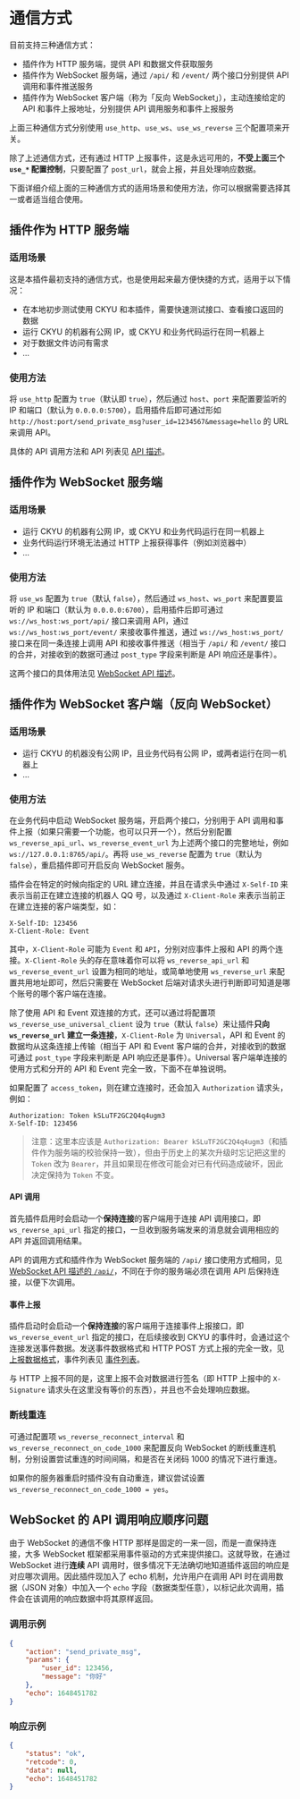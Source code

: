 # 通信方式

目前支持三种通信方式：

- 插件作为 HTTP 服务端，提供 API 和数据文件获取服务
- 插件作为 WebSocket 服务端，通过 `/api/` 和 `/event/` 两个接口分别提供 API 调用和事件推送服务
- 插件作为 WebSocket 客户端（称为「反向 WebSocket」），主动连接给定的 API 和事件上报地址，分别提供 API 调用服务和事件上报服务

上面三种通信方式分别使用 `use_http`、`use_ws`、`use_ws_reverse` 三个配置项来开关。

除了上述通信方式，还有通过 HTTP 上报事件，这是永远可用的，**不受上面三个 `use_*` 配置控制**，只要配置了 `post_url`，就会上报，并且处理响应数据。

下面详细介绍上面的三种通信方式的适用场景和使用方法，你可以根据需要选择其一或者适当组合使用。

## 插件作为 HTTP 服务端

### 适用场景

这是本插件最初支持的通信方式，也是使用起来最方便快捷的方式，适用于以下情况：

- 在本地初步测试使用 CKYU 和本插件，需要快速测试接口、查看接口返回的数据
- 运行 CKYU 的机器有公网 IP，或 CKYU 和业务代码运行在同一机器上
- 对于数据文件访问有需求
- ...

### 使用方法

将 `use_http` 配置为 `true`（默认即 `true`），然后通过 `host`、`port` 来配置要监听的 IP 和端口（默认为 `0.0.0.0:5700`），启用插件后即可通过形如 `http://host:port/send_private_msg?user_id=1234567&message=hello` 的 URL 来调用 API。

具体的 API 调用方法和 API 列表见 [API 描述](API)。

## 插件作为 WebSocket 服务端

### 适用场景

- 运行 CKYU 的机器有公网 IP，或 CKYU 和业务代码运行在同一机器上
- 业务代码运行环境无法通过 HTTP 上报获得事件（例如浏览器中）
- ...

### 使用方法

将 `use_ws` 配置为 `true`（默认 `false`），然后通过 `ws_host`、`ws_port` 来配置要监听的 IP 和端口（默认为 `0.0.0.0:6700`），启用插件后即可通过 `ws://ws_host:ws_port/api/` 接口来调用 API，通过 `ws://ws_host:ws_port/event/` 来接收事件推送，通过 `ws://ws_host:ws_port/` 接口来在同一条连接上调用 API 和接收事件推送（相当于 `/api/` 和 `/event/` 接口的合并，对接收到的数据可通过 `post_type` 字段来判断是 API 响应还是事件）。

这两个接口的具体用法见 [WebSocket API 描述](WebSocketAPI)。

## 插件作为 WebSocket 客户端（反向 WebSocket）

### 适用场景

- 运行 CKYU 的机器没有公网 IP，且业务代码有公网 IP，或两者运行在同一机器上
- ...

### 使用方法

在业务代码中启动 WebSocket 服务端，开启两个接口，分别用于 API 调用和事件上报（如果只需要一个功能，也可以只开一个），然后分别配置 `ws_reverse_api_url`、`ws_reverse_event_url` 为上述两个接口的完整地址，例如 `ws://127.0.0.1:8765/api/`。再将 `use_ws_reverse` 配置为 `true`（默认为 `false`），重启插件即可开启反向 WebSocket 服务。

插件会在特定的时候向指定的 URL 建立连接，并且在请求头中通过 `X-Self-ID` 来表示当前正在建立连接的机器人 QQ 号，以及通过 `X-Client-Role` 来表示当前正在建立连接的客户端类型，如：

```http
X-Self-ID: 123456
X-Client-Role: Event
```

其中，`X-Client-Role` 可能为 `Event` 和 `API`，分别对应事件上报和 API 的两个连接。`X-Client-Role` 头的存在意味着你可以将 `ws_reverse_api_url` 和 `ws_reverse_event_url` 设置为相同的地址，或简单地使用 `ws_reverse_url` 来配置共用地址即可，然后只需要在 WebSocket 后端对请求头进行判断即可知道是哪个账号的哪个客户端在连接。

除了使用 API 和 Event 双连接的方式，还可以通过将配置项 `ws_reverse_use_universal_client` 设为 `true`（默认 `false`）来让插件**只向 `ws_reverse_url` 建立一条连接**，`X-Client-Role` 为 `Universal`，API 和 Event 的数据均从这条连接上传输（相当于 API 和 Event 客户端的合并，对接收到的数据可通过 `post_type` 字段来判断是 API 响应还是事件）。Universal 客户端单连接的使用方式和分开的 API 和 Event 完全一致，下面不在单独说明。

如果配置了 `access_token`，则在建立连接时，还会加入 `Authorization` 请求头，例如：

```http
Authorization: Token kSLuTF2GC2Q4q4ugm3
X-Self-ID: 123456
```

> 注意：这里本应该是 `Authorization: Bearer kSLuTF2GC2Q4q4ugm3`（和插件作为服务端的校验保持一致），但由于历史上的某次升级时忘记把这里的 `Token` 改为 `Bearer`，并且如果现在修改可能会对已有代码造成破坏，因此决定保持为 `Token` 不变。

#### API 调用

首先插件启用时会启动一个**保持连接**的客户端用于连接 API 调用接口，即 `ws_reverse_api_url` 指定的接口，一旦收到服务端发来的消息就会调用相应的 API 并返回调用结果。

API 的调用方式和插件作为 WebSocket 服务端的 `/api/` 接口使用方式相同，见 [WebSocket API 描述的 `/api/`](WebSocketAPI#api)，不同在于你的服务端必须在调用 API 后保持连接，以便下次调用。

#### 事件上报

插件启动时会启动一个**保持连接**的客户端用于连接事件上报接口，即 `ws_reverse_event_url` 指定的接口，在后续接收到 CKYU 的事件时，会通过这个连接发送事件数据。发送事件数据格式和 HTTP POST 方式上报的完全一致，见 [上报数据格式](Post#上报数据格式)，事件列表见 [事件列表](Post#事件列表)。

与 HTTP 上报不同的是，这里上报不会对数据进行签名（即 HTTP 上报中的 `X-Signature` 请求头在这里没有等价的东西），并且也不会处理响应数据。

### 断线重连

可通过配置项 `ws_reverse_reconnect_interval` 和 `ws_reverse_reconnect_on_code_1000` 来配置反向 WebSocket 的断线重连机制，分别设置尝试重连的时间间隔，和是否在关闭码 1000 的情况下进行重连。

如果你的服务器重启时插件没有自动重连，建议尝试设置 `ws_reverse_reconnect_on_code_1000 = yes`。

## WebSocket 的 API 调用响应顺序问题

由于 WebSocket 的通信不像 HTTP 那样是固定的一来一回，而是一直保持连接，大多 WebSocket 框架都采用事件驱动的方式来提供接口。这就导致，在通过 WebSocket 进行**连续** API 调用时，很多情况下无法确切地知道插件返回的响应是对应哪次调用。因此插件现加入了 echo 机制，允许用户在调用 API 时在调用数据（JSON 对象）中加入一个 `echo` 字段（数据类型任意），以标记此次调用，插件会在该调用的响应数据中将其原样返回。

### 调用示例

```json
{
    "action": "send_private_msg",
    "params": {
        "user_id": 123456,
        "message": "你好"
    },
    "echo": 1648451782
}
```

### 响应示例

```json
{
    "status": "ok",
    "retcode": 0,
    "data": null,
    "echo": 1648451782
}
```
